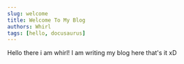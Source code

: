 ```yaml
---
slug: welcome
title: Welcome To My Blog
authors: Whirl
tags: [hello, docusaurus]
---
```


Hello there i am whirl! I am writing my blog here 
that's it xD
